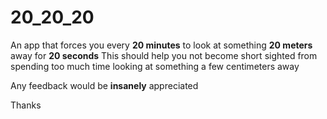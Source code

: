 # 20_20_20

An app that forces you every **20 minutes** to look at something **20 meters** away for **20 seconds**
This should help you not become short sighted from spending too much time looking at something a few centimeters away

Any feedback would be **insanely** appreciated

Thanks
